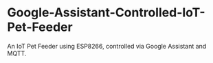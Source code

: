 # Google-Assistant-Controlled-IoT-Pet-Feeder
An IoT Pet Feeder using ESP8266, controlled via Google Assistant and MQTT.
